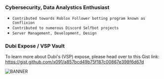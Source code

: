 
### Cybersecurity, Data Analystics Enthusiast

* `Contributed towards Roblox Follower botting program known as Conflixion`
* `Contributed to numerous Discord Selfbot projects`
* `Server Management, Development, Design`



##### 


### Dubi Expose / VSP Vault
To learn more about Dubi's (VSP) expose, please head over to this Gist link:
https://gist.github.com/x091/a857bcd49b75f187c00867e398f6d67d


![BANNER](https://github.com/x091/mirage/assets/48453855/8825307a-d981-416f-9af3-b08f5bcef846)
